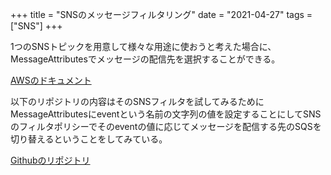 +++
title = "SNSのメッセージフィルタリング"
date = "2021-04-27"
tags = ["SNS"]
+++

1つのSNSトピックを用意して様々な用途に使おうと考えた場合に、MessageAttributesでメッセージの配信先を選択することができる。

[AWSのドキュメント](https://docs.aws.amazon.com/sns/latest/dg/sns-message-filtering.html)

以下のリポジトリの内容はそのSNSフィルタを試してみるためにMessageAttributesにeventという名前の文字列の値を設定することにしてSNSのフィルタポリシーでそのeventの値に応じてメッセージを配信する先のSQSを切り替えるということをしてみている。

[Githubのリポジトリ](https://github.com/suzukiken/cdksns-filter)
